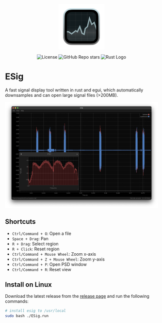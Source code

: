 <p align="center"><img width="150" src="./assets/icon.png" alt="icon"></p>

<p align="center">
    <img alt="License" src="https://img.shields.io/github/license/clysto/esig?style=for-the-badge">
    <img alt="GitHub Repo stars" src="https://img.shields.io/github/stars/clysto/esig?style=for-the-badge">
    <img alt="Rust Logo" src="https://img.shields.io/badge/Rust-000000?style=for-the-badge&logo=rust&logoColor=white">
</p>

# ESig

A fast signal display tool written in rust and egui, which automatically downsamples and can open large signal files (>200MB).

![screenshot](misc/screenshot.png)

## Shortcuts

- `Ctrl/Command + O`: Open a file
- `Space + Drag`: Pan
- `R + Drag`: Select region
- `R + Click`: Reset region
- `Ctrl/Command + Mouse Wheel`: Zoom x-axis
- `Ctrl/Command + Z + Mouse Wheel`: Zoom y-axis
- `Ctrl/Command + P`: Open PSD window
- `Ctrl/Command + R`: Reset view

## Install on Linux

Download the latest release from the [release page](https://github.com/clysto/esig/releases) and run the following commands:

```sh
# install esig to /usr/local
sudo bash ./ESig.run
```
